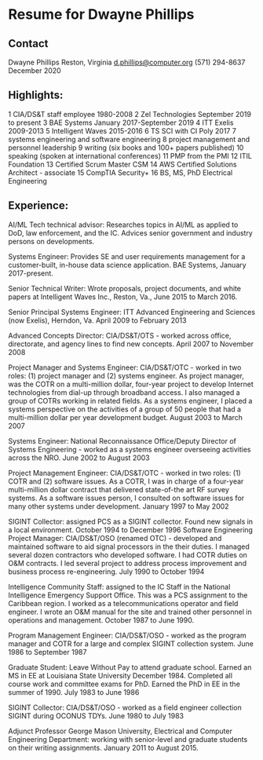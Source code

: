 # Resume for Dwayne Phillips

## Contact
Dwayne Phillips
Reston, Virginia
d.phillips@computer.org
(571) 294-8637
December 2020

## Highlights:
1	CIA/DS&T staff employee 1980-2008
2	Zel Technologies September 2019 to present
3	BAE Systems January 2017-September 2019
4	ITT Exelis 2009-2013
5	Intelligent Waves 2015-2016
6	TS SCI with CI Poly 2017
7	systems engineering and software engineering
8	project management and personnel leadership
9	writing (six books and 100+ papers published)
10	speaking (spoken at international conferences)
11	PMP from the PMI
12	ITIL Foundation
13	Certified Scrum Master CSM
14	AWS Certified Solutions Architect - associate
15	CompTIA Security+
16	BS, MS, PhD Electrical Engineering

## Experience:
AI/ML Tech technical advisor: Researches topics in AI/ML as applied to DoD, law enforcement, and the IC. Advices senior government and industry persons on developments.

Systems Engineer: Provides SE and user requirements management for a customer-built, in-house data science application. BAE Systems, January 2017-present.

Senior Technical Writer: Wrote proposals, project documents, and white papers at Intelligent Waves Inc., Reston, Va., June 2015 to March 2016.

Senior Principal Systems Engineer: ITT Advanced Engineering and Sciences (now Exelis), Herndon, Va. April 2009 to February 2013

Advanced Concepts Director: CIA/DS&T/OTS - worked across office, directorate, and agency lines to find new concepts. April 2007 to November 2008

Project Manager and Systems Engineer: CIA/DS&T/OTC - worked in two roles: (1) project manager and (2) systems engineer. As project manager, was the COTR on a multi-million dollar, four-year project to develop Internet technologies from dial-up through broadband access. I also managed a group of COTRs working in related fields. As a systems engineer, I placed a systems perspective on the activities of a group of 50 people that had a multi-million dollar per year development budget. August 2003 to March 2007

Systems Engineer: National Reconnaissance Office/Deputy Director of Systems Engineering - worked as a systems engineer overseeing activities across the NRO. June 2002 to August 2003

Project Management Engineer: CIA/DS&T/OTC - worked in two roles: (1) COTR and (2) software issues. As a COTR, I was in charge of a four-year multi-million dollar contract that delivered state-of-the art RF survey systems. As a software issues person, I consulted on software issues for many other systems under development. January 1997 to May 2002

SIGINT Collector: assigned PCS as a SIGINT collector. Found new signals in a local environment. October 1994 to December 1996
Software Engineering Project Manager: CIA/DS&T/OSO (renamed OTC) - developed and maintained software to aid signal processors in the their duties. I managed several dozen contractors who developed software. I had COTR duties on O&M contracts. I led several project to address process improvement and business process re-engineering. July 1990 to October 1994

Intelligence Community Staff: assigned to the IC Staff in the National Intelligence Emergency Support Office. This was a PCS assignment to the Caribbean region. I worked as a telecommunications operator and field engineer. I wrote an O&M manual for the site and trained other personnel in operations and management. October 1987 to June 1990.

Program Management Engineer: CIA/DS&T/OSO - worked as the program manager and COTR for a large and complex SIGINT collection system. June 1986 to September 1987

Graduate Student: Leave Without Pay to attend graduate school. Earned an MS in EE at Louisiana State University December 1984. Completed all course work and committee exams for PhD. Earned the PhD in EE in the summer of 1990. July 1983 to June 1986

SIGINT Collector: CIA/DS&T/OSO - worked as a field engineer collection SIGINT during OCONUS TDYs. June 1980 to July 1983

Adjunct Professor George Mason University, Electrical and Computer Engineering Department: working with senior-level and graduate students on their writing assignments. January 2011 to August 2015.
